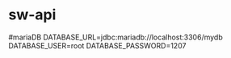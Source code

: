 # sw-api

#mariaDB
DATABASE_URL=jdbc:mariadb://localhost:3306/mydb
DATABASE_USER=root
DATABASE_PASSWORD=1207
